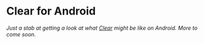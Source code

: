 Clear for Android
=================

_Just a stab at getting a look at what [Clear](http://www.realmacsoftware.com/clear/) might be like on Android. More to come soon._